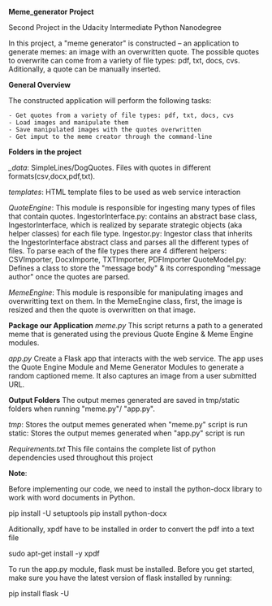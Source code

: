 **Meme_generator Project**

Second Project in the Udacity Intermediate Python Nanodegree 

In this project,  a "meme generator" is constructed – an application to generate memes: an image with an overwritten quote. 
The possible quotes to overwrite can come from a variety of file types: pdf, txt, docs, cvs.
Aditionally, a quote can be manually inserted. 

**General Overview**

The constructed application will perform the following tasks: 
    
    - Get quotes from a variety of file types: pdf, txt, docs, cvs
    - Load images and manipulate them
    - Save manipulated images with the quotes overwritten
    - Get imput to the meme creator through the command-line
    
**Folders in the project**

*_data*: SimpleLines/DogQuotes. Files with quotes in different formats(csv,docx,pdf,txt). 
                 
*templates*: HTML template files to be used as web service interaction

*QuoteEngine*: This module is responsible for ingesting many types of files that contain quotes. 
    IngestorInterface.py: contains an abstract base class, IngestorInterface, which is realized by separate strategic objects (aka helper classes) 
    for each file type. 
    Ingestor.py: Ingestor class that inherits the IngestorInterface abstract class and parses all the 
    different types of files. To parse each of the file types there are 4 different helpers: 
        CSVImporter, DocxImporte, TXTImporter, PDFImporter
    QuoteModel.py: Defines a class to store the "message body" & its corresponding "message author" once the quotes are parsed.

*MemeEngine*: This module is responsible for manipulating images and overwritting text on them. 
In the MemeEngine class, first, the image is resized and then the quote is overwritten on that image. 


**Package our Application**
*meme.py*
This script returns a path to a generated meme that is generated using the previous Quote Engine & Meme Engine modules.

*app.py*
Create a Flask app that interacts with the web service.
The app uses the Quote Engine Module and Meme Generator Modules to generate a random captioned meme.
It also captures an image from a user submitted URL.

**Output Folders**
The output memes generated are saved in tmp/static folders when running "meme.py"/ "app.py".

*tmp*: Stores the output memes generated when "meme.py" script is run
static: Stores the output memes generated when "app.py" script is run

*Requirements.txt*
This file contains the complete list of python dependencies used throughout this project

**Note**:

Before implementing our code, we need to install the python-docx library to work with word documents in Python. 

pip install -U setuptools
pip install python-docx 

Aditionally, xpdf have to be installed in order to convert the pdf into a text file

sudo apt-get install -y xpdf

To run the app.py module, flask must be installed. Before you get started, make sure you have the latest version of flask installed by running:

pip install flask -U